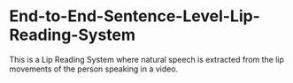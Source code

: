 # End-to-End-Sentence-Level-Lip-Reading-System
This is a Lip Reading System where natural speech is extracted from the lip movements of the person speaking in a video.
